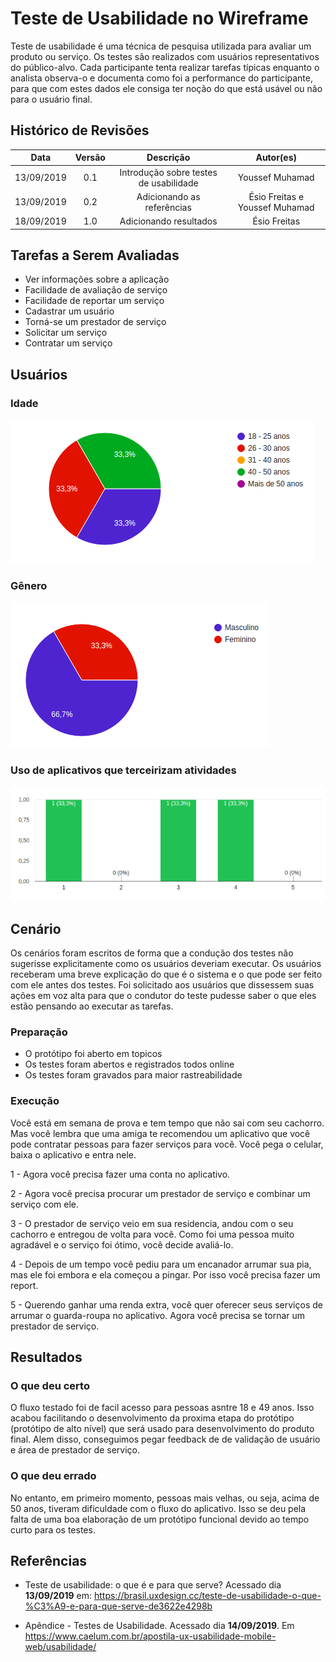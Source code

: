 # Teste de Usabilidade no Wireframe

Teste de usabilidade é uma técnica de pesquisa utilizada para avaliar um produto ou serviço. Os testes são realizados com usuários representativos do público-alvo. Cada participante tenta realizar tarefas típicas enquanto o analista observa-o e documenta como foi a performance do participante, para que com estes dados ele consiga ter noção do que está usável ou não para o usuário final.

## Histórico de Revisões

|    Data    | Versão |               Descrição                |           Autor(es)            |
| :--------: | :----: | :------------------------------------: | :----------------------------: |
| 13/09/2019 |  0.1   | Introdução sobre testes de usabilidade |        Youssef Muhamad         |
| 13/09/2019 |  0.2   |       Adicionando as referências       | Ésio Freitas e Youssef Muhamad |
| 18/09/2019 |  1.0   |         Adicionando resultados         |          Ésio Freitas          |

## Tarefas a Serem Avaliadas

- Ver informações sobre a aplicação
- Facilidade de avaliação de serviço
- Facilidade de reportar um serviço
- Cadastrar um usuário
- Torná-se um prestador de serviço
- Solicitar um serviço
- Contratar um serviço

## Usuários

### Idade

![front](../../../assets/teste-usabilidade/users.png)

### Gênero

![front](../../../assets/teste-usabilidade/genero.png)

### Uso de aplicativos que terceirizam atividades

![front](../../../assets/teste-usabilidade/graf1.png)

## Cenário

Os cenários foram escritos de forma que a condução dos testes não sugerisse explicitamente como os usuários deveriam executar. Os usuários receberam uma breve explicação do que é o sistema e o que pode ser feito com ele antes dos testes. Foi solicitado aos usuários que dissessem suas ações em voz alta para que o condutor do teste pudesse saber o que eles estão pensando ao executar as tarefas.

### Preparação

- O protótipo foi aberto em topicos
- Os testes foram abertos e registrados todos online
- Os testes foram gravados para maior rastreabilidade

### Execução

Você está em semana de prova e tem tempo que não sai com seu cachorro. Mas você lembra que uma amiga te recomendou um aplicativo que você pode contratar pessoas para fazer serviços para você. Você pega o celular, baixa o aplicativo e entra nele.

1 - Agora você precisa fazer uma conta no aplicativo.

2 - Agora você precisa procurar um prestador de serviço e combinar um serviço com ele.

3 - O prestador de serviço veio em sua residencia, andou com o seu cachorro e entregou de volta para você. Como foi uma pessoa muito agradável e o serviço foi ótimo, você decide avaliá-lo.

4 - Depois de um tempo você pediu para um encanador arrumar sua pia, mas ele foi embora e ela começou a pingar. Por isso você precisa fazer um report.

5 - Querendo ganhar uma renda extra, você quer oferecer seus serviços de arrumar o guarda-roupa no aplicativo. Agora você precisa se tornar um prestador de serviço.

## Resultados

### O que deu certo

O fluxo testado foi de facil acesso para pessoas asntre 18 e 49 anos. Isso acabou facilitando o desenvolvimento da proxima etapa do protótipo (protótipo de alto nível) que será usado para desenvolvimento do produto final. Alem disso, conseguimos pegar feedback de de validação de usuário e área de prestador de serviço.  

### O que deu errado

No entanto, em primeiro momento, pessoas mais velhas, ou seja, acima de 50 anos, tiveram dificuldade com o fluxo do aplicativo. Isso se deu pela falta de uma boa elaboração de um protótipo funcional devido ao tempo curto para os testes. 

## Referências

- Teste de usabilidade: o que é e para que serve? Acessado dia **13/09/2019** em: <https://brasil.uxdesign.cc/teste-de-usabilidade-o-que-%C3%A9-e-para-que-serve-de3622e4298b>

* Apêndice - Testes de Usabilidade. Acessado dia **14/09/2019**. Em <https://www.caelum.com.br/apostila-ux-usabilidade-mobile-web/usabilidade/>
